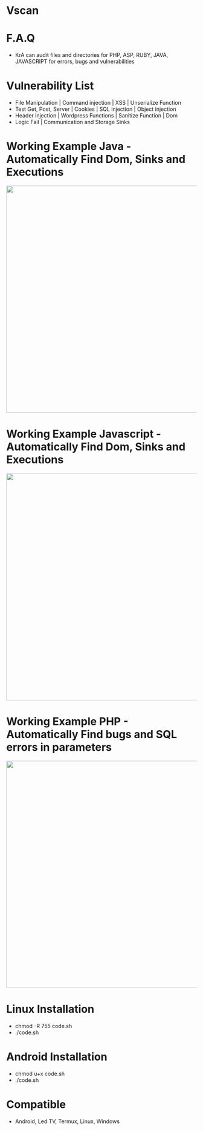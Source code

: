 # Vscan

# F.A.Q

- KrA can audit files and directories for PHP, ASP, RUBY, JAVA, JAVASCRIPT for errors, bugs and vulnerabilities

# Vulnerability List
- File Manipulation | Command injection | XSS | Unserialize Function
- Test Get, Post, Server | Cookies | SQL injection | Object injection
- Header injection | Wordpress Functions | Sanitize Function | Dom
- Logic Fail | Communication and Storage Sinks


# Working Example Java - Automatically Find Dom, Sinks and Executions
<div align="center">
    <img src="https://i.ibb.co/6DBnhRk/java.png" width="600px"</img> 
</div>

# Working Example Javascript - Automatically Find Dom, Sinks and Executions
<div align="center">
    <img src="https://i.ibb.co/YyZ21zN/java2.png" width="600px"</img> 
</div>

# Working Example PHP - Automatically Find bugs and SQL errors in parameters
<div align="center">
    <img src="https://i.ibb.co/s6PMLh7/php-sql.png" width="600px"</img> 
</div>

# Linux Installation
- chmod -R 755 code.sh
- ./code.sh

# Android Installation
- chmod u+x code.sh
- ./code.sh

# Compatible
- Android, Led TV, Termux, Linux, Windows
